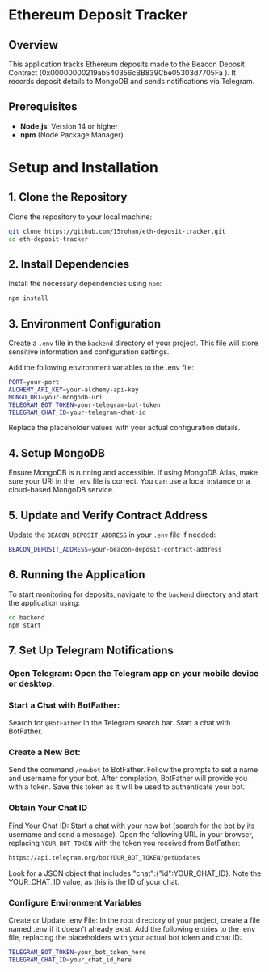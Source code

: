 # Ethereum Deposit Tracker

## Overview

This application tracks Ethereum deposits made to the Beacon Deposit Contract (0x00000000219ab540356cBB839Cbe05303d7705Fa ). It records deposit details to MongoDB and sends notifications via Telegram.

## Prerequisites

- **Node.js**: Version 14 or higher
- **npm** (Node Package Manager)

# Setup and Installation

## 1. Clone the Repository

Clone the repository to your local machine:

```bash
git clone https://github.com/15rohan/eth-deposit-tracker.git
cd eth-deposit-tracker
```

## 2. Install Dependencies
Install the necessary dependencies using `npm`:

```bash
npm install
```

## 3. Environment Configuration
Create a `.env` file in the `backend` directory of your project. This file will store sensitive information and configuration settings.

Add the following environment variables to the .env file:

```bash
PORT=your-port
ALCHEMY_API_KEY=your-alchemy-api-key
MONGO_URI=your-mongodb-uri
TELEGRAM_BOT_TOKEN=your-telegram-bot-token
TELEGRAM_CHAT_ID=your-telegram-chat-id
```

Replace the placeholder values with your actual configuration details.

## 4.  Setup MongoDB
Ensure MongoDB is running and accessible. If using MongoDB Atlas, make sure your URI in the `.env` file is correct. You can use a local instance or a cloud-based MongoDB service.

## 5. Update and Verify Contract Address
Update the `BEACON_DEPOSIT_ADDRESS` in your `.env` file if needed:

```bash
BEACON_DEPOSIT_ADDRESS=your-beacon-deposit-contract-address
```

## 6. Running the Application
To start monitoring for deposits, navigate to the `backend` directory and start the application using:

```bash
cd backend
npm start
```

## 7. Set Up Telegram Notifications

### Open Telegram: Open the Telegram app on your mobile device or desktop.

### Start a Chat with BotFather:
Search for `@BotFather` in the Telegram search bar.
Start a chat with BotFather.

### Create a New Bot:
Send the command `/newbot` to BotFather.
Follow the prompts to set a name and username for your bot.
After completion, BotFather will provide you with a token. Save this token as it will be used to authenticate your bot.

### Obtain Your Chat ID
Find Your Chat ID:
Start a chat with your new bot (search for the bot by its username and send a message).
Open the following URL in your browser, replacing `YOUR_BOT_TOKEN` with the token you received from BotFather:

```bash
https://api.telegram.org/botYOUR_BOT_TOKEN/getUpdates
```

Look for a JSON object that includes "chat":{"id":YOUR_CHAT_ID}. Note the YOUR_CHAT_ID value, as this is the ID of your chat.

### Configure Environment Variables
Create or Update .env File:
In the root directory of your project, create a file named .env if it doesn’t already exist.
Add the following entries to the .env file, replacing the placeholders with your actual bot token and chat ID:

```bash
TELEGRAM_BOT_TOKEN=your_bot_token_here
TELEGRAM_CHAT_ID=your_chat_id_here
```